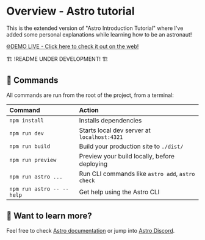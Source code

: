 # Overview - Astro tutorial
This is the extended version of "Astro Introduction Tutorial" where I've added some personal explanations while learning how to be an astronaut!

<a href="https://lucaskoyama-astronaut.netlify.app/about/">
  🌐DEMO LIVE - Click here to check it out on the web!
</a>

🏗️ !README UNDER DEVELOPMENT! 🏗️

## 🧞 Commands

All commands are run from the root of the project, from a terminal:

| Command                   | Action                                           |
| :------------------------ | :----------------------------------------------- |
| `npm install`             | Installs dependencies                            |
| `npm run dev`             | Starts local dev server at `localhost:4321`      |
| `npm run build`           | Build your production site to `./dist/`          |
| `npm run preview`         | Preview your build locally, before deploying     |
| `npm run astro ...`       | Run CLI commands like `astro add`, `astro check` |
| `npm run astro -- --help` | Get help using the Astro CLI                     |

## 👀 Want to learn more?

Feel free to check [Astro documentation](https://docs.astro.build) or jump into [Astro Discord](https://astro.build/chat).
